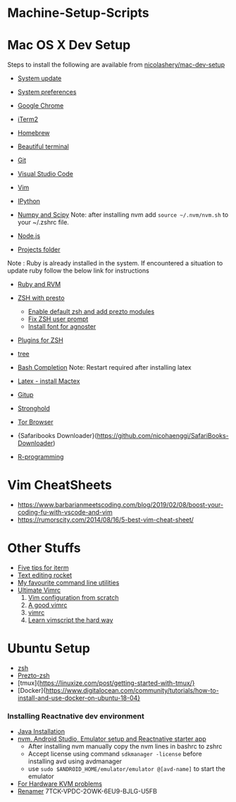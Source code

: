 # Machine-Setup-Scripts

# Mac OS X Dev Setup

Steps to install the following are available from [nicolashery/mac-dev-setup](https://github.com/nicolashery/mac-dev-setup)

- [System update](https://github.com/nicolashery/mac-dev-setup#system-update)
- [System preferences](https://github.com/nicolashery/mac-dev-setup#system-preferences)
- [Google Chrome](https://github.com/nicolashery/mac-dev-setup#google-chrome)
- [iTerm2](https://github.com/nicolashery/mac-dev-setup#iterm2)
- [Homebrew](https://github.com/nicolashery/mac-dev-setup#homebrew)
- [Beautiful terminal](https://github.com/nicolashery/mac-dev-setup#beautiful-terminal)
- [Git](https://github.com/nicolashery/mac-dev-setup#git)
- [Visual Studio Code](https://github.com/nicolashery/mac-dev-setup#visual-studio-code)
- [Vim](https://github.com/nicolashery/mac-dev-setup#vim)
- [IPython](https://github.com/nicolashery/mac-dev-setup#ipython)
- [Numpy and Scipy](https://github.com/nicolashery/mac-dev-setup#numpy-and-scipy)
Note: after installing nvm add ```source ~/.nvm/nvm.sh``` to your ~/.zshrc file.

- [Node.js](https://github.com/nicolashery/mac-dev-setup#nodejs)
- [Projects folder](https://github.com/nicolashery/mac-dev-setup#projects-folder)

Note : Ruby is already installed in the system. If encountered a situation to update ruby follow the below link for instructions
- [Ruby and RVM](https://github.com/nicolashery/mac-dev-setup#ruby-and-rvm)


- [ZSH with presto](https://sourabhbajaj.com/mac-setup/iTerm/zsh.html)
   - [Enable default zsh and add prezto modules](https://realjenius.com/2017/08/28/prezto/)
   - [Fix ZSH user prompt](https://github.com/agnoster/agnoster-zsh-theme/issues/39#issuecomment-307338817)
  - [Install font for agnoster](https://medium.freecodecamp.org/jazz-up-your-zsh-terminal-in-seven-steps-a-visual-guide-e81a8fd59a38)
- [Plugins for ZSH](https://medium.freecodecamp.org/jazz-up-your-zsh-terminal-in-seven-steps-a-visual-guide-e81a8fd59a38)
- [tree](https://sourabhbajaj.com/mac-setup/iTerm/tree.html)
- [Bash Completion](https://sourabhbajaj.com/mac-setup/BashCompletion/)
Note: Restart required after installing latex
- [Latex - install Mactex](https://sourabhbajaj.com/mac-setup/LaTeX/)
- [Gitup](https://gitup.co/)
<!-- TODO: waiting for mojave updata -->
- [Stronghold](https://github.com/alichtman/stronghold)
- [Tor Browser](https://www.torproject.org/download/)
- {Safaribooks Downloader}(https://github.com/nicohaenggi/SafariBooks-Downloader)

- [R-programming](https://ftp.osuosl.org/pub/cran/)

# Vim CheatSheets
- https://www.barbarianmeetscoding.com/blog/2019/02/08/boost-your-coding-fu-with-vscode-and-vim
- https://rumorscity.com/2014/08/16/5-best-vim-cheat-sheet/

# Other Stuffs
- [Five tips for iterm](https://medium.com/@jessesrsmith/five-tips-for-iterm-91db83cf4d4e)
- [Text editing rocket](https://medium.com/@caulfieldOwen/turn-your-keyboard-into-a-text-editing-rocket-1514d8474d2d)
- [My favourite command line utilities](https://hackernoon.com/macbook-my-command-line-utilities-f8a121c3b019)
- [Ultimate Vimrc](http://marcgg.com/blog/2016/03/01/vimrc-example/)
  1. [Vim configuration from scratch](http://marcgg.com/blog/2016/03/01/vimrc-example/)
  2. [A good vimrc](https://dougblack.io/words/a-good-vimrc.html)
  3. [vimrc](https://github.com/amix/vimrc)
  4. [Learn vimscript the hard way](http://learnvimscriptthehardway.stevelosh.com/chapters/07.html)

# Ubuntu Setup

 - [zsh](https://linuxhint.com/install_zsh_shell_ubuntu_1804/)
 - [Prezto-zsh](https://wikimatze.de/better-zsh-with-prezto/)
 - [tmux]{https://linuxize.com/post/getting-started-with-tmux/}
 - [Docker]{https://www.digitalocean.com/community/tutorials/how-to-install-and-use-docker-on-ubuntu-18-04}
 ### Installing Reactnative dev environment
 - [Java Installation](https://medium.com/@aashimad1/install-android-studio-in-ubuntu-b8aed675849f)
 - [nvm, Android Studio, Emulator setup and Reactnative starter app](https://medium.com/@dooboolab/running-react-native-app-in-ubuntu-18-04-7d1db4ac7518)
    - After installing nvm manually copy the nvm lines in bashrc to zshrc
    - Accept license using command ```sdkmanager -license``` before installing avd using avdmanager
    - use ```sudo $ANDROID_HOME/emulator/emulator @[avd-name]``` to start the emulator
 - [For Hardware KVM problems](https://askubuntu.com/questions/564910/kvm-is-not-installed-on-this-machine-dev-kvm-is-missing)
 - [Renamer](https://www.ostechnix.com/how-to-rename-multiple-files-at-once-in-linux/)
7TCK-VPDC-2OWK-6EU9-BJLG-U5FB
